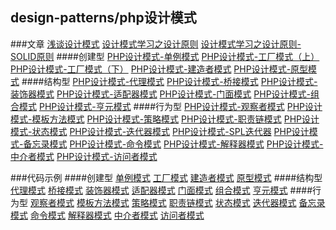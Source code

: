 ## design-patterns/php设计模式
###文章
[浅谈设计模式](https://www.yangpanyao.com/archives/126.html "浅谈设计模式")
[设计模式学习之设计原则](https://www.yangpanyao.com/archives/135.html "设计模式学习之设计原则")
[设计模式学习之设计原则-SOLID原则](https://www.yangpanyao.com/archives/138.html "设计模式学习之设计原则-SOLID原则")
####创建型
[PHP设计模式-单例模式](https://www.yangpanyao.com/archives/149.html "PHP设计模式-单例模式")
[PHP设计模式-工厂模式（上）](https://www.yangpanyao.com/archives/159.html "PHP设计模式-工厂模式（上）")
[PHP设计模式-工厂模式（下）](https://www.yangpanyao.com/archives/168.html "PHP设计模式-工厂模式（下）")
[PHP设计模式-建造者模式](https://www.yangpanyao.com/archives/179.html "PHP设计模式-建造者模式")
[PHP设计模式-原型模式](https://www.yangpanyao.com/archives/208.html "PHP设计模式-原型模式")
####结构型
[PHP设计模式-代理模式](https://www.yangpanyao.com/archives/217.html "PHP设计模式-代理模式")
[PHP设计模式-桥接模式](https://www.yangpanyao.com/archives/224.html "PHP设计模式-桥接模式")
[PHP设计模式-装饰器模式](https://www.yangpanyao.com/archives/228.html "PHP设计模式-装饰器模式")
[PHP设计模式-适配器模式](https://www.yangpanyao.com/archives/242.html "PHP设计模式-适配器模式")
[PHP设计模式-门面模式](https://www.yangpanyao.com/archives/250.html "PHP设计模式-门面模式")
[PHP设计模式-组合模式](https://www.yangpanyao.com/archives/261.html "PHP设计模式-组合模式")
[PHP设计模式-亨元模式](https://www.yangpanyao.com/archives/267.html "PHP设计模式-亨元模式")
####行为型
[PHP设计模式-观察者模式](https://www.yangpanyao.com/archives/279.html "PHP设计模式-观察者模式")
[PHP设计模式-模板方法模式](https://www.yangpanyao.com/archives/282.html "PHP设计模式-模板方法模式")
[PHP设计模式-策略模式](https://www.yangpanyao.com/archives/292.html "PHP设计模式-策略模式")
[PHP设计模式-职责链模式](https://www.yangpanyao.com/archives/299.html "PHP设计模式-职责链模式")
[PHP设计模式-状态模式](https://www.yangpanyao.com/archives/306.html "PHP设计模式-状态模式")
[PHP设计模式-迭代器模式](https://www.yangpanyao.com/archives/316.html "PHP设计模式-迭代器模式")
[PHP设计模式-SPL迭代器](https://www.yangpanyao.com/archives/321.html "PHP设计模式-SPL迭代器")
[PHP设计模式-备忘录模式](https://www.yangpanyao.com/archives/334.html "PHP设计模式-备忘录模式")
[PHP设计模式-命令模式](https://www.yangpanyao.com/archives/338.html "PHP设计模式-命令模式")
[PHP设计模式-解释器模式](https://www.yangpanyao.com/archives/340.html "PHP设计模式-解释器模式")
[PHP设计模式-中介者模式](https://www.yangpanyao.com/archives/346.html "PHP设计模式-中介者模式")
[PHP设计模式-访问者模式](https://www.yangpanyao.com/archives/351.html "PHP设计模式-访问者模式")

###代码示例
####创建型
[单例模式](https://github.com/yangpanyao/design-patterns/tree/master/Singleton "单例模式")
[工厂模式](https://github.com/yangpanyao/design-patterns/tree/master/Factory "工厂模式")
[建造者模式](https://github.com/yangpanyao/design-patterns/tree/master/Builder "建造者模式")
[原型模式](https://github.com/yangpanyao/design-patterns/tree/master/Prototype "原型模式")
####结构型
[代理模式](https://github.com/yangpanyao/design-patterns/tree/master/Proxy "代理模式")
[桥接模式](https://github.com/yangpanyao/design-patterns/tree/master/Bridge "桥接模式")
[装饰器模式](https://github.com/yangpanyao/design-patterns/tree/master/Decorator "装饰器模式")
[适配器模式](https://github.com/yangpanyao/design-patterns/tree/master/Adapter "适配器模式")
[门面模式](https://github.com/yangpanyao/design-patterns/tree/master/Facade "门面模式")
[组合模式](https://github.com/yangpanyao/design-patterns/tree/master/Composite "组合模式")
[亨元模式](https://github.com/yangpanyao/design-patterns/tree/master/Flyweight "亨元模式")
####行为型
[观察者模式](https://github.com/yangpanyao/design-patterns/tree/master/Observer "观察者模式")
[模板方法模式](https://github.com/yangpanyao/design-patterns/tree/master/TemplateMethod "模板方法模式")
[策略模式](https://github.com/yangpanyao/design-patterns/tree/master/Strategy "策略模式")
[职责链模式](https://github.com/yangpanyao/design-patterns/tree/master/ChainOfResponsibility "职责链模式")
[状态模式](https://github.com/yangpanyao/design-patterns/tree/master/State "状态模式")
[迭代器模式](https://github.com/yangpanyao/design-patterns/tree/master/Iterator "迭代器模式")
[备忘录模式](https://github.com/yangpanyao/design-patterns/tree/master/Memento "备忘录模式")
[命令模式](https://github.com/yangpanyao/design-patterns/tree/master/Command "命令模式")
[解释器模式](https://github.com/yangpanyao/design-patterns/tree/master/Interpreter "解释器模式")
[中介者模式](https://github.com/yangpanyao/design-patterns/tree/master/Mediator "中介者模式")
[访问者模式](https://github.com/yangpanyao/design-patterns/tree/master/Visitor "访问者模式")



